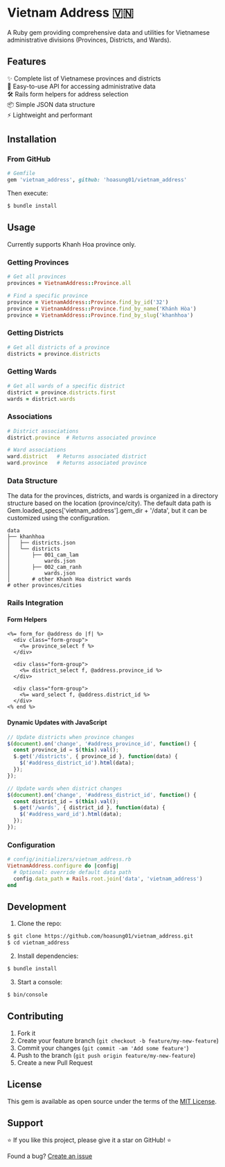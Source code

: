 # Vietnam Address 🇻🇳

A Ruby gem providing comprehensive data and utilities for Vietnamese administrative divisions (Provinces, Districts, and Wards).

## Features

✨ Complete list of Vietnamese provinces and districts  
🚀 Easy-to-use API for accessing administrative data  
🛠️ Rails form helpers for address selection  
📦 Simple JSON data structure  
⚡ Lightweight and performant  

## Installation

### From GitHub

```ruby
# Gemfile
gem 'vietnam_address', github: 'hoasung01/vietnam_address'
```

Then execute:
```bash
$ bundle install
```

## Usage
Currently supports Khanh Hoa province only.

### Getting Provinces
```ruby
# Get all provinces
provinces = VietnamAddress::Province.all

# Find a specific province
province = VietnamAddress::Province.find_by_id('32')
province = VietnamAddress::Province.find_by_name('Khánh Hòa')
province = VietnamAddress::Province.find_by_slug('khanhhoa')
```

### Getting Districts
```ruby
# Get all districts of a province
districts = province.districts
```

### Getting Wards
```ruby
# Get all wards of a specific district
district = province.districts.first
wards = district.wards
```

### Associations
```ruby
# District associations
district.province  # Returns associated province

# Ward associations
ward.district   # Returns associated district
ward.province   # Returns associated province
```

### Data Structure
The data for the provinces, districts, and wards is organized in a directory structure based on the location (province/city). The default data path is Gem.loaded_specs['vietnam_address'].gem_dir + '/data', but it can be customized using the configuration.

```
data
├── khanhhoa
│   ├── districts.json
│   └── districts
│       ├── 001_cam_lam
│           wards.json
│       ├── 002_cam_ranh
│           wards.json
│       # other Khanh Hoa district wards
# other provinces/cities
```

### Rails Integration

#### Form Helpers

```erb
<%= form_for @address do |f| %>
  <div class="form-group">
    <%= province_select f %>
  </div>
  
  <div class="form-group">
    <%= district_select f, @address.province_id %>
  </div>
  
  <div class="form-group">
    <%= ward_select f, @address.district_id %>
  </div>
<% end %>
```

#### Dynamic Updates with JavaScript

```javascript
// Update districts when province changes
$(document).on('change', '#address_province_id', function() {
  const province_id = $(this).val();
  $.get('/districts', { province_id }, function(data) {
    $('#address_district_id').html(data);
  });
});

// Update wards when district changes
$(document).on('change', '#address_district_id', function() {
  const district_id = $(this).val();
  $.get('/wards', { district_id }, function(data) {
    $('#address_ward_id').html(data);
  });
});
```

### Configuration

```ruby
# config/initializers/vietnam_address.rb
VietnamAddress.configure do |config|
  # Optional: override default data path
  config.data_path = Rails.root.join('data', 'vietnam_address')
end
```

## Development

1. Clone the repo:
```bash
$ git clone https://github.com/hoasung01/vietnam_address.git
$ cd vietnam_address
```

2. Install dependencies:
```bash
$ bundle install
```

3. Start a console:
```bash
$ bin/console
```

## Contributing

1. Fork it
2. Create your feature branch (`git checkout -b feature/my-new-feature`)
3. Commit your changes (`git commit -am 'Add some feature'`)
4. Push to the branch (`git push origin feature/my-new-feature`)
5. Create a new Pull Request

## License

This gem is available as open source under the terms of the [MIT License](https://opensource.org/licenses/MIT).

## Support

⭐️ If you like this project, please give it a star on GitHub! ⭐️

Found a bug? [Create an issue](https://github.com/hoasung01/vietnam_address/issues)
